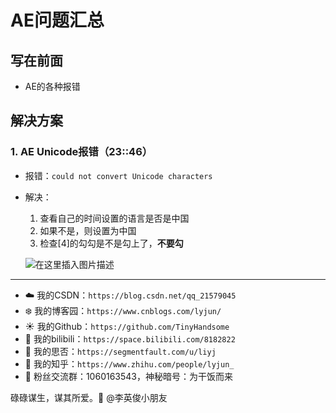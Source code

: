 # AE问题汇总

## 写在前面

- AE的各种报错

## 解决方案

### 1. AE Unicode报错（23::46）

- 报错：`could not convert Unicode characters`

- 解决：

  1. 查看自己的时间设置的语言是否是中国
  2. 如果不是，则设置为中国
  3. 检查[4]的勾勾是不是勾上了，**不要勾**

  ![在这里插入图片描述](https://img-blog.csdnimg.cn/20210308173414702.png?x-oss-process=image/watermark,type_ZmFuZ3poZW5naGVpdGk,shadow_10,text_aHR0cHM6Ly9ibG9nLmNzZG4ubmV0L3FxXzIxNTc5MDQ1,size_16,color_FFFFFF,t_70)



---


- :cloud: 我的CSDN：`https://blog.csdn.net/qq_21579045`
- :snowflake: 我的博客园：`https://www.cnblogs.com/lyjun/`
- :sunny: 我的Github：`https://github.com/TinyHandsome`
- :rainbow: 我的bilibili：`https://space.bilibili.com/8182822`
- :avocado: 我的思否：`https://segmentfault.com/u/liyj`
- :tomato: 我的知乎：`https://www.zhihu.com/people/lyjun_`
- :penguin: 粉丝交流群：1060163543，神秘暗号：为干饭而来

碌碌谋生，谋其所爱。:ocean:              @李英俊小朋友
